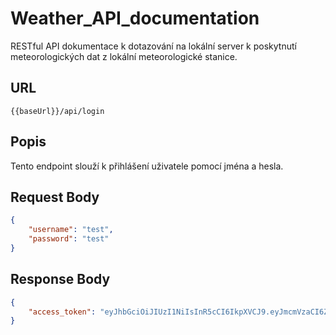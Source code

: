 # Weather_API_documentation
RESTful API dokumentace k dotazování na lokální server k poskytnutí meteorologických dat z lokální meteorologické stanice.
## URL

`{{baseUrl}}/api/login`

## Popis

Tento endpoint slouží k přihlášení uživatele pomocí jména a hesla.

## Request Body

```json
{
    "username": "test",
    "password": "test"
}
```

## Response Body
```json
{
    "access_token": "eyJhbGciOiJIUzI1NiIsInR5cCI6IkpXVCJ9.eyJmcmVzaCI6ZmFsc2UsImlhdCI6MTcxMzg5MzQwNywianRpIjoiMzFmMTUwNGMtZTE3Ni00OTNkLWExMTgtMTIwMzVmOWY4ZjU5IiwidHlwZSI6ImFjY2VzcyIsInN1YiI6eyJ1c2VybmFtZSI6InRlc3QifSwibmJmIjoxNzEzODkzNDA3LCJleHAiOjE3MTM4OTcwMDd9.WVqH4QvPwA4S6GtCL0Fln0CplcufK6haJEtCSZ6sVtI"
}
```
